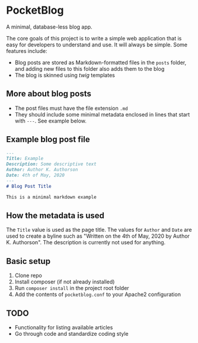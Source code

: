 # PocketBlog

A minimal, database-less blog app. 

The core goals of this project is to write a simple web application that is easy for developers to understand and use. It will always be simple. Some features include:

* Blog posts are stored as Markdown-formatted files in the `posts` folder, and adding new files to this folder also adds them to the blog
* The blog is skinned using *twig* templates

## More about blog posts

* The post files must have the file extension `.md`
* They should include some minimal metadata enclosed in lines that start with `---`. See example below.

## Example blog post file
```markdown
---
Title: Example
Description: Some descriptive text
Author: Author K. Authorson
Date: 4th of May, 2020
---
# Blog Post Title

This is a minimal markdown example
```

## How the metadata is used

The `Title` value is used as the page title. The values for `Author` and `Date` are used to create a byline such as "Written on the 4th of May, 2020 by Author K. Authorson". The description is currently not used for anything.

## Basic setup

1. Clone repo
2. Install composer (if not already installed)
3. Run `composer install` in the project root folder
4. Add the contents of `pocketblog.conf` to your Apache2 configuration

## TODO

- Functionality for listing available articles
- Go through code and standardize coding style
